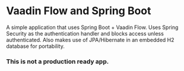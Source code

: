 # Vaadin Flow and Spring Boot
A simple application that uses Spring Boot + Vaadin Flow. Uses Spring Security as the authentication handler and blocks access unless authenticated. Also makes use of JPA/Hibernate in an embedded H2 database for portability.

### This is not a production ready app.
